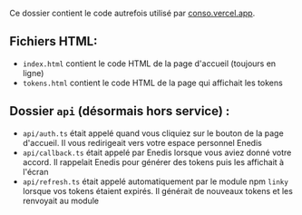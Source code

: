 Ce dossier contient le code autrefois utilisé par [conso.vercel.app](https://conso.vercel.app).

## Fichiers HTML:

-   `index.html` contient le code HTML de la page d'accueil (toujours en ligne)
-   `tokens.html` contient le code HTML de la page qui affichait les tokens

## Dossier `api` (désormais hors service) :

-   `api/auth.ts` était appelé quand vous cliquiez sur le bouton de la page d'accueil. Il vous redirigeait vers votre espace personnel Enedis
-   `api/callback.ts` était appelé par Enedis lorsque vous aviez donné votre accord. Il rappelait Enedis pour générer des tokens puis les affichait à l'écran
-   `api/refresh.ts` était appelé automatiquement par le module npm `linky` lorsque vos tokens étaient expirés. Il générait de nouveaux tokens et les renvoyait au module
